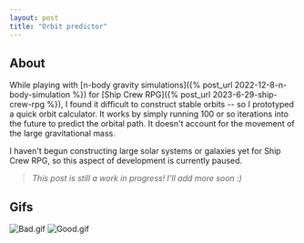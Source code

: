 ```yaml
---
layout: post
title: "Orbit predictor"
---
```


## About

While playing with [n-body gravity simulations]({% post_url 2022-12-8-n-body-simulation %}) for [Ship Crew RPG]({% post_url 2023-6-29-ship-crew-rpg %}), I found it difficult to construct stable orbits -- so I prototyped a quick orbit calculator. It works by simply running 100 or so iterations into the future to predict the orbital path. It doesn't account for the movement of the large gravitational mass.

I haven't begun constructing large solar systems or galaxies yet for Ship Crew RPG, so this aspect of development is currently paused.

> *This post is still a work in progress! I'll add more soon :)*

## Gifs

![Bad.gif](https://drive.google.com/uc?id=1o3EE13ulGgg9FzSRhTJuSzBR7RIHP9V1&export=download)
![Good.gif](https://drive.google.com/uc?id=1KwLXQFg0E7CUUQbeTkjS9qxRP8wvs8kC&export=download)
